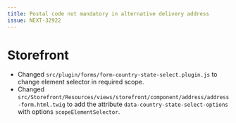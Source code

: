 ```yaml
---
title: Postal code not mandatory in alternative delivery address
issue: NEXT-32922
---
```

# Storefront
* Changed `src/plugin/forms/form-country-state-select.plugin.js` to change element selector in required scope.
* Changed `src/Storefront/Resources/views/storefront/component/address/address-form.html.twig` to add the attribute `data-country-state-select-options` with options `scopeElementSelector`.
